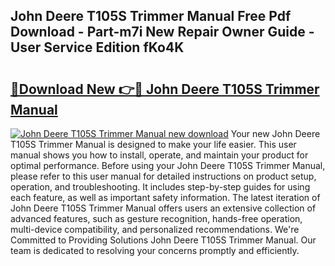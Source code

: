 ## John Deere T105S Trimmer Manual Free Pdf Download - Part-m7i New Repair Owner Guide - User Service Edition fKo4K

# <h2><a href="http://bc95174.oget.top/?id=John+Deere+T105S+Trimmer+Manual">🔗Download New 👉🔴 John Deere T105S Trimmer Manual</a></h2>

[![John Deere T105S Trimmer Manual new download](https://i.imgur.com/5g1atiW.png)](http://bc95174.oget.top/?id=John+Deere+T105S+Trimmer+Manual)
Your new John Deere T105S Trimmer Manual is designed to make your life easier. This user manual shows you how to install, operate, and maintain your product for optimal performance. Before using your John Deere T105S Trimmer Manual, please refer to this user manual for detailed instructions on product setup, operation, and troubleshooting. It includes step-by-step guides for using each feature, as well as important safety information. The latest iteration of John Deere T105S Trimmer Manual offers users an extensive collection of advanced features, such as gesture recognition, hands-free operation, multi-device compatibility, and personalized recommendations. We're Committed to Providing Solutions John Deere T105S Trimmer Manual. Our team is dedicated to resolving your concerns promptly and efficiently.
